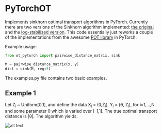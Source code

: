 # PyTorchOT

Implements sinkhorn optimal transport algorithms in PyTorch. Currently there are two versions of the Sinkhorn algorithm implemented: [the original](https://arxiv.org/pdf/1306.0895.pdf) and the [log-stabilized version](https://arxiv.org/pdf/1610.06519.pdf). This code essentially just reworks a couple of the implementations from the awesome [POT library](https://github.com/rflamary/POT/) in PyTorch.

Example usage:
```python
from ot_pytorch import pairwise_distance_matrix, sink

M = pairwise_distance_matrix(x, y)
dist = sink(M, reg=5)
```

The examples.py file contains two basic examples.

## Example 1

Let Z<sub>i</sub> ~ Uniform[0,1], and define the data X<sub>i</sub> = (0,Z<sub>i</sub>), Y<sub>i</sub> = (θ, Z<sub>i</sub>), for i=1,...,N and some parameter θ which is varied over [-1,1]. The true optimal transport distance is |θ|. The algorithm yields:

![alt text](https://github.com/rythei/PyTorchOT/blob/master/plots/uniform_example/uniform_example2.png)
